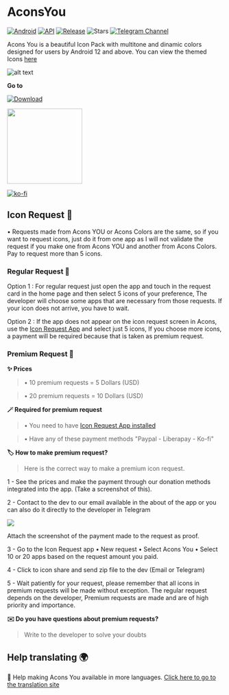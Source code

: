 # AconsYou
[![Android](https://img.shields.io/badge/Plataforma-Android-lime.svg?style=for-the-badge)](https://www.android.com)
[![API](https://img.shields.io/badge/API-21%2B-cyan.svg?logo=android&style=for-the-badge)](https://developer.android.com/studio/releases/platforms)
[![Release](https://img.shields.io/github/v/release/anarchist22/AconsYou?color=blue&style=for-the-badge)](https://github.com/anarchist22/AconsYou/releases)
![Stars](https://img.shields.io/github/stars/anarchist22/AconsYou?color=yellow&style=for-the-badge)
[![Telegram Channel](https://img.shields.io/static/v1?style=for-the-badge&message=Telegram&color=26A5E4&logo=Telegram&logoColor=FFFFFF&label=)](https://t.me/acons_icons "Contact me in Telegram")

<bold>Acons You is a beautiful Icon Pack with multitone and dinamic colors designed for users by Android 12 and above. You can view the themed Icons [here](https://github.com/anarchist22/AconsYou/blob/main/ICONIZED.md)</bold>


![alt text](https://raw.githubusercontent.com/anarchist22/AconsYou/main/app/resources/database/drawables/logo_acons.png)

**Go to** 

[![Download](https://img.shields.io/github/downloads/anarchist22/AconsYou/total?color=%23b597f4&label=Descargar&style=for-the-badge)](https://github.com/anarchist22/AconsYou/releases)

<p align="vertical"><a href="https://www.paypal.me/LuisDiazGipa"><img src="https://raw.githubusercontent.com/andreostrovsky/donate-with-paypal/master/PNG/blue.png" width="175"></a></p>

[![ko-fi](https://ko-fi.com/img/githubbutton_sm.svg)](https://ko-fi.com/R5R6HJCME)


## Icon Request 🧪

• Requests made from Acons YOU or Acons Colors are the same, so if you want to request icons, just do it from one app as I will not validate the request if you make one from Acons YOU and another from Acons Colors. Pay to request more than 5 icons. 

### Regular Request 🔧

Option 1 : For regular request just open the app and touch in the request card in the home page and then select 5 icons  of your preference, The developer will choose some apps that are necessary from those requests. If your icon does not arrive, you have to wait.

Option 2 : If the app does not appear on the icon request screen in Acons, use the [Icon Request App](https://github.com/Kaiserdragon2/IconRequest/releases) and select just 5 icons, If you choose more icons, a payment will be required because that is taken as premium request.


### Premium Request 💎


**✨ Prices**


>• 10 premium requests = 5 Dollars (USD) 

>• 20 premium requests = 10 Dollars (USD)



**🪄 Required for premium request**

  
>• You need to have [Icon Request App installed](https://github.com/Kaiserdragon2/IconRequest/releases)
  
>• Have any of these payment methods "Paypal - Liberapay - Ko-fi"



**🏷️ How to make premium request?**

> Here is the correct way to make a premium icon request.


1 - See the prices and make the payment through our donation methods integrated into the app. (Take a screenshot of this).


2 - Contact to the dev to our email available in the about of the app or you can also do it directly to the developer in Telegram  

[<img src="https://img.shields.io/badge/Telegram-252525.svg?&style=for-the-badge&logo=telegram&logoColor=4483FF"/>](https://www.t.me/anarchist22/) 

Attach the screenshot of the payment made to the request as proof.


3 - Go to the Icon Request app • New request • Select Acons You • Select 10 or 20 apps based on the request amount you paid.


4 - Click to icon share and send zip file to the dev (Email or Telegram)


5 - Wait patiently for your request, please remember that all icons in premium requests will be made without exception. The regular request depends on the developer, Premium requests are made and are of high priority and importance.

**✉️ Do you have questions about premium requests?**

>Write to the developer to solve your doubts

## Help translating 🌍
:page_facing_up: Help making Acons You available in more languages. [Click here to go to the translation site](https://crowdin.com/project/acons-you/invite?h=db3fdc8614dac980e0b8364af53487d11551497)
